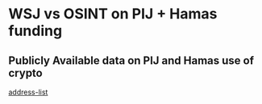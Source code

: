 # WSJ vs OSINT on PIJ + Hamas funding

## Publicly Available data on PIJ and Hamas use of crypto

[address-list](./address-list)
